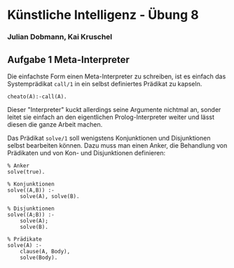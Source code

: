 # Künstliche Intelligenz - Übung 8
### Julian Dobmann, Kai Kruschel

## Aufgabe 1 Meta-Interpreter

Die einfachste Form einen Meta-Interpreter zu schreiben, ist es einfach das Systemprädikat `call/1` in ein selbst definiertes Prädikat zu kapseln.

	cheato(A):-call(A).

Dieser "Interpreter" kuckt allerdings seine Argumente nichtmal an, sonder leitet sie einfach an den eigentlichen Prolog-Interpreter weiter und lässt diesen die ganze Arbeit machen.

Das Prädikat `solve/1` soll wenigstens Konjunktionen und Disjunktionen selbst bearbeiten können. Dazu muss man einen Anker, die Behandlung von Prädikaten und von Kon- und Disjunktionen definieren:

	% Anker
	solve(true).
	
	% Konjunktionen
	solve((A,B)) :-
		solve(A), solve(B).
	
	% Disjunktionen
	solve((A;B)) :-
		solve(A);
		solve(B).
	
	% Prädikate
	solve(A) :-
		clause(A, Body),
		solve(Body).